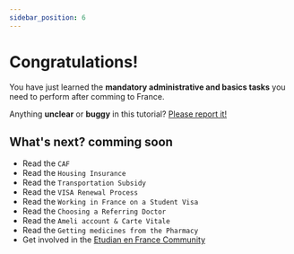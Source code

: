 ```yaml
---
sidebar_position: 6
---
```


# Congratulations!

You have just learned the **mandatory administrative and basics tasks** you need to perform after comming to France.

<!-- Have **5 more minutes**? Take a look at **[versioning](../tutorial-extras/manage-docs-versions.md)** and **[i18n](../tutorial-extras/translate-your-site.md)**. -->

Anything **unclear** or **buggy** in this tutorial? [Please report it!](https://github.com/bishaludash/etudiantenFrance/issues)

## What's next? comming soon

- Read the `CAF`
- Read the `Housing Insurance`
- Read the `Transportation Subsidy`
- Read the `VISA Renewal Process`
- Read the `Working in France on a Student Visa`
- Read the `Choosing a Referring Doctor`
- Read the `Ameli account & Carte Vitale`
- Read the `Getting medicines from the Pharmacy`
- Get involved in the [Etudian en France Community](https://github.com/bishaludash/etudiantenFrance/issues)

